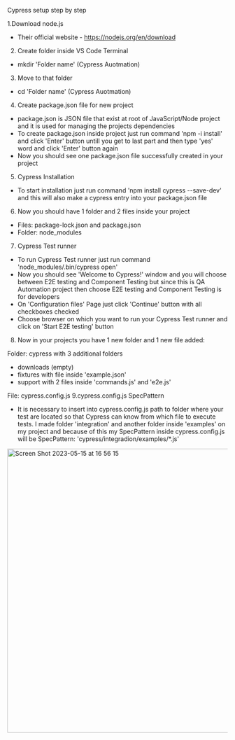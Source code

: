 Cypress setup step by step

1.Download node.js
- Their official website - https://nodejs.org/en/download
2. Create folder inside VS Code Terminal
- mkdir 'Folder name' (Cypress Auotmation)
3. Move to that folder
- cd 'Folder name' (Cypress Auotmation)
4. Create package.json file for new project
- package.json is JSON file that exist at root of JavaScript/Node project and 
it is used for managing the projects dependencies
- To create package.json inside project just run command 'npm -i install' and
click 'Enter' button untill you get to last part and then type 'yes' word and 
click 'Enter' button again
- Now you should see one package.json file successfully created in your project
5. Cypress Installation
- To start installation just run command 'npm install cypress --save-dev' and 
this will also make a cypress entry into your package.json file
6. Now you should have 1 folder and 2 files inside your project
- Files: package-lock.json and package.json
- Folder: node_modules
7. Cypress Test runner
- To run Cypress Test runner just run command 'node_modules/.bin/cypress open'
- Now you should see 'Welcome to Cypress!' window and you will choose between E2E testing and Component Testing but
since this is QA Automation project then choose E2E testing and Component Testing is for developers
- On 'Configuration files' Page just click 'Continue' button with all checkboxes checked 
- Choose browser on which you want to run your Cypress Test runner and click on 'Start E2E testing' button
8. Now in your projects you have 1 new folder and 1 new file added:

Folder: cypress with 3 additional folders
- downloads (empty)
- fixtures with file inside 'example.json'
- support with 2 files inside 'commands.js' and 'e2e.js'

File: cypress.config.js
9.cypress.config.js SpecPattern
- It is necessary to insert into cypress.config.js path to folder where your test are located so that Cypress can know from which file to execute tests. I made folder 'integration' and another folder inside 'examples' on my project and because of this my SpecPattern inside
cypress.config.js will be SpecPattern: 'cypress/integradion/examples/*.js'


<img width="649" alt="Screen Shot 2023-05-15 at 16 56 15" src="https://github.com/Puza24/Cypress/assets/106740508/c04ea2d7-2752-4555-a33d-de315a3585fc">

